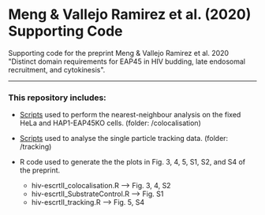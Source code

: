# Meng & Vallejo Ramirez et al. (2020) Supporting Code

 Supporting code for the preprint Meng & Vallejo Ramirez et al. 2020 "Distinct domain requirements for EAP45 in HIV budding, late endosomal recruitment, and cytokinesis".
___

 ### This repository includes:

 * [Scripts](/colocalisation/wf_colocalisation_fromMask.m) used to perform the nearest-neighbour analysis on the fixed HeLa and HAP1-EAP45KO cells. (folder: /colocalisation)

 * [Scripts](/tracking/trackMate_analysis_eap45.m) used to analyse the single particle tracking data. (folder: /tracking)

 * R code used to generate the the plots in Fig. 3, 4, 5, S1, S2, and S4 of the preprint.
    * hiv-escrtII_colocalisation.R   --> Fig. 3, 4, S2
    * hiv-escrtII_SubstrateControl.R --> Fig. S1
    * hiv-escrtII_tracking.R         --> Fig. 5, S4
